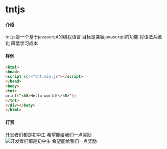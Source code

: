 # tntjs

#### 介绍
tnt.js是一个基于javascript的编程语言 目标是兼容javascript的功能 将语法系统化 降低学习成本

#### 样例

```html
<html>
<head>
<script scr="tnt.min.js"></script>
</head>
<body>
<tnt>
print("<h5>Hello world!</h5>");
</tnt>
</div></body>
</html>
```

#### 打赏
开发者们都是初中生 希望能给我们一点奖励
![开发者们都是初中生 希望能给我们一点奖励](https://img-blog.csdnimg.cn/369cf4080e44416b9e78e58872615d6b.png?x-oss-process=image/watermark,type_d3F5LXplbmhlaQ,shadow_50,text_Q1NETiBA566x5a2Q5ZCbc2hlZXA=,size_20,color_FFFFFF,t_70,g_se,x_16#pic_center)
